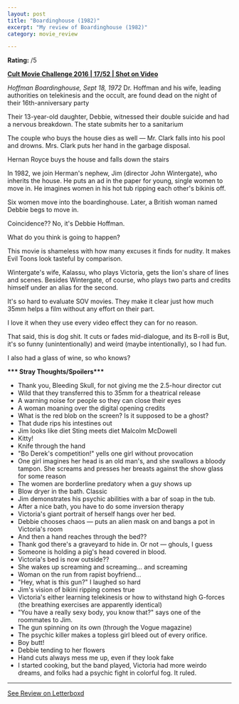 ```yaml
---
layout: post
title: "Boardinghouse (1982)"
excerpt: "My review of Boardinghouse (1982)"
category: movie_review

---
```


**Rating:** /5

<b><a href="https://boxd.it/q7ygw/detail" rel="nofollow">Cult Movie Challenge 2016 | 17/52 | Shot on Video</a></b>

<i>Hoffman Boardinghouse, Sept 18, 1972</i>
Dr. Hoffman and his wife, leading authorities on telekinesis and the occult, are found dead on the night of their 16th-anniversary party

Their 13-year-old daughter, Debbie, witnessed their double suicide and had a nervous breakdown. The state submits her to a sanitarium

The couple who buys the house dies as well — Mr. Clark falls into his pool and drowns. Mrs. Clark puts her hand in the garbage disposal.

Hernan Royce buys the house and falls down the stairs

In 1982, we join Herman's nephew, Jim (director John Wintergate), who inherits the house. He puts an ad in the paper for young, single women to move in. He imagines women in his hot tub ripping each other's bikinis off.

Six women move into the boardinghouse. Later,  a British woman named Debbie begs to move in.

Coincidence?? No, it's Debbie Hoffman.

What do you think is going to happen?

This movie is shameless with how many excuses it finds for nudity. It makes Evil Toons look tasteful by comparison.

Wintergate's wife, Kalassu, who plays Victoria, gets the lion's share of lines and scenes. Besides Wintergate, of course, who plays two parts and credits himself under an alias for the second.

It's so hard to evaluate SOV movies. They make it clear just how much 35mm helps a film without any effort on their part.

I love it when they use every video effect they can for no reason.

That said, this is dog shit. It cuts or fades mid-dialogue, and its B-roll is But, it's so funny (unintentionally) and weird (maybe intentionally), so I had fun.

I also had a glass of wine, so who knows?


<b>*** Stray Thoughts/Spoilers***</b>
* Thank you, Bleeding Skull, for not giving me the 2.5-hour director cut
* Wild that they transferred this to 35mm for a theatrical release
* A warning noise for people so they can close their eyes
* A woman moaning over the digital opening credits
* What is the red blob on the screen? Is it supposed to be a ghost?
* That dude rips his intestines out
* Jim looks like diet Sting meets diet Malcolm McDowell
* Kitty!
* Knife through the hand
* "Bo Derek's competition!" yells one girl without provocation
* One girl imagines her head is an old man's, and she swallows a bloody tampon. She screams and presses her breasts against the show glass for some reason 
* The women are borderline predatory when a guy shows up
* Blow dryer in the bath. Classic
* Jim demonstrates his psychic abilities with a bar of soap in the tub. 
* After a nice bath, you have to do some inversion therapy
* Victoria's giant portrait of herself hangs over her bed.
* Debbie chooses chaos — puts an alien mask on and bangs a pot in Victoria's room
* And then a hand reaches through the bed??
* Thank god there's a graveyard to hide in. Or not — ghouls, I guess
* Someone is holding a pig's head covered in blood.
* Victoria's bed is now outside??
* She wakes up screaming and screaming... and screaming
* Woman on the run from rapist boyfriend...
* "Hey, what is this gun?" I laughed so hard
* Jim's vision of bikini ripping comes true
* Victoria's either learning telekinesis or how to withstand high G-forces (the breathing exercises are apparently identical)
* "You have a really sexy body, you know that?" says one of the roommates to Jim.
* The gun spinning on its own (through the Vogue magazine)
* The psychic killer makes a topless girl bleed out of every orifice.
* Boy butt!
* Debbie tending to her flowers
* Hand cuts always mess me up, even if they look fake
* I started cooking, but the band played, Victoria had more weirdo dreams, and folks had a psychic fight in colorful fog. It ruled.

<hr>

[See Review on Letterboxd](https://boxd.it/5Kp9Cd)
